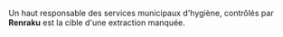 ﻿Un haut responsable des services municipaux d'hygiène, contrôlés par **Renraku** est la cible d'une extraction manquée.